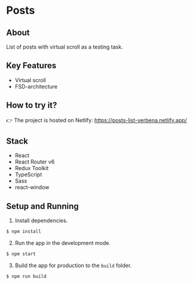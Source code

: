 # Posts

## About

List of posts with virtual scroll as a testing task.

## Key Features

- Virtual scroll
- FSD-architecture

## How to try it?

👉 The project is hosted on Netlify: https://posts-list-verbena.netlify.app/

## Stack

- React
- React Router v6
- Redux Toolkit
- TypeScript
- Sass
- react-window

## Setup and Running

1. Install dependencies.

```bash
$ npm install
```

2. Run the app in the development mode.

```bash
$ npm start
```

3. Build the app for production to the `build` folder.

```bash
$ npm run build
```
